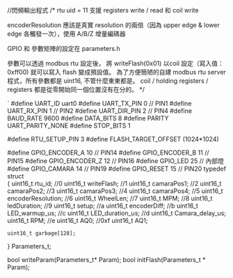 //閃頻輸出程式
/*
rtu uid = 11
支援 registers write / read 和 coil write

encoderResolution 應該是真實 resolution 的兩倍（因為 upper edge & lower edge 各觸發一次），使用 A/B/Z 增量編碼器

GPIO 和 參數矩陣的設定在 parameters.h

參數可以透過 modbus rtu 設定後， 將 writeFlash(0x01) 以coil 設定（寫入值：0xff00) 就可以寫入 flash 變成預設值。
為了方便簡陋的自建 modbus rtu server程式，所有參數都是 uint16, 不管什麼東東都是。 coil / holding registers / registers 都是從零開始同一個位置沒有在分的。
*/

`
#define UART_ID uart0
#define UART_TX_PIN 0       // PIN1
#define UART_RX_PIN 1       // PIN2
#define UART_DIR_PIN 2      // PIN4
#define BAUD_RATE 9600
#define DATA_BITS 8
#define PARITY UART_PARITY_NONE
#define STOP_BITS 1

#define RTU_SETUP_PIN 3
#define FLASH_TARGET_OFFSET (1024*1024)

#define GPIO_ENCODER_A 10   // PIN14
#define GPIO_ENCODER_B 11   // PIN15
#define GPIO_ENCODER_Z 12   // PIN16
#define GPIO_LED 25         // 內部燈
#define GPIO_CAMARA 14      // PIN19
#define GPIO_RESET 15       // PIN20
typedef struct  
{
    uint16_t rtu_id;                 //0
    uint16_t writeFlash;             //1
    uint16_t camaraPos1;             //2
    uint16_t camaraPos2;             //3
    uint16_t camaraPos3;             //4
    uint16_t camaraPos4;             //5
    uint16_t encoderResolution;     //6
    uint16_t WheelLen;              //7
    uint16_t MPM;                   //8
    uint16_t ledDuration;           //9
    uint16_t setup;                 //a
    uint16_t encoderDiff;           //b
    uint16_t LED_warmup_us;         //c
    uint16_t LED_duration_us;       //d
    uint16_t Camara_delay_us;
    uint16_t RPM;                   //e
    uint16_t AQ0;                   //0xf
    uint16_t AQ1;

    uint16_t garbage[128];
} Parameters_t;

bool writeParam(Parameters_t* Param);
bool initFlash(Parameters_t * Param);
